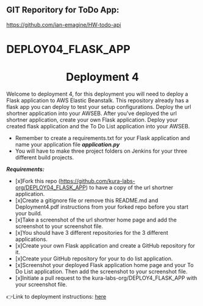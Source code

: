 ## GIT Reporitory for ToDo App:
https://github.com/ian-emagine/HW-todo-api


# DEPLOY04_FLASK_APP

<h1 align=center>Deployment 4</h1>

Welcome to deployment 4, for this deployment you will need to deploy a Flask application to AWS Elastic Beanstalk. This repository already has a flask app you can deploy to test your setup configurations. Deploy the url shortner application into your AWSEB. After you've deployed the url shortner application, create your own Flask application. Deploy your created flask application and the To Do List application into your AWSEB.    

- Remember to create a requirements.txt for your Flask application and name your application file ***application.py***
- You will have to make three project folders on Jenkins for your three different build projects. 

***Requirements:*** 
- [x]Fork this repo (https://github.com/kura-labs-org/DEPLOY04_FLASK_APP) to have a copy of the url shortner application.
- [x]Create a gitignore file or remove this README.md and Deployment4.pdf instructions from your forked repo before you start your build.
- [x]Take a screenshot of the url shortner home page and add the screenshot to your screenshot file.
- [x]You should have 3 different repositories for the 3 different applications. 
- [x]Create your own Flask application and create a GitHub repository for it.
- [x]Create your GitHub repository for your to do list application.
- [x]Screenshot your deployed Flask application home page and your To Do List application. Then add the screenshot to your screenshot file.   
- [x]Initiate a pull request to the kura-labs-org/DEPLOY4_FLASK_APP with your screenshot file.   

👉Link to deployment instructions: [here](https://github.com/kura-labs-org/DEPLOY4_FLASK_APP/blob/main/Deployment%204.pdf)  
